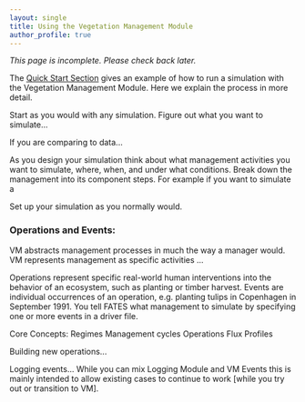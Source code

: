 ```yaml
---
layout: single
title: Using the Vegetation Management Module
author_profile: true
---
```


*This page is incomplete.  Please check back later.*

The [Quick Start Section](/Installation/) gives an example of how to run a simulation with the Vegetation Management Module.  Here we explain the process in more detail.  

<!-- Copied to installation:
You will need to know how to configure, build, and run a CTSM-FATES simulation. If you haven't learned that yet consult some of the excellent resources that can get you going with CTSM. [ADD REFS] -->

Start as you would with any simulation.  Figure out what you want to simulate...

If you are comparing to data...

As you design your simulation think about what management activities you want to simulate, where, when, and under what conditions.  Break down the management into its component steps.  For example if you want to simulate a 

Set up your simulation as you normally would.



### Operations and Events:

VM abstracts management processes in much the way a manager would.
VM represents management as specific activities ...

Operations represent specific real-world human interventions into the behavior of an ecosystem, such as planting or timber harvest. Events are individual occurrences of an operation, e.g. planting tulips in Copenhagen in September 1991. You tell FATES what management to simulate by specifying one or more events in a driver file.

Core Concepts:
Regimes
Management cycles
Operations
Flux Profiles

Building new operations...

Logging events...
				While you can mix Logging Module and VM Events this is mainly intended to allow existing cases to continue to work [while you try out or transition to VM].